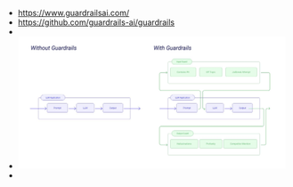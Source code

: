 - https://www.guardrailsai.com/
- https://github.com/guardrails-ai/guardrails
-
- ![with_and_without_guardrails](../assets/with_and_without_guardrails.jpg)
-